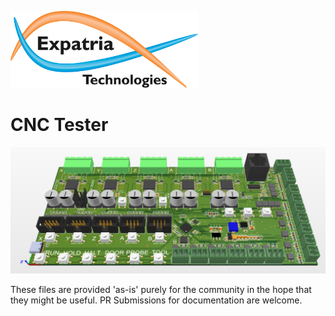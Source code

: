 ![Logo](/readme_images/logo_sm.jpg)
# CNC Tester
<img src="/readme_images/Tester.png" width="800">

These files are provided 'as-is' purely for the community in the hope that they might be useful.  PR Submissions for documentation are welcome.
